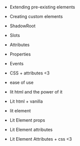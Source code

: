 - Extending pre-existing elements
- Creating custom elements
- ShadowRoot
- Slots
- Attributes
- Properties 
- Events
- CSS + attributes <3
- ease of use

- lit html and the power of it
- Lit html + vanilla

- lit element
- Lit Element props
- Lit Element attributes
- Lit Element Attributes + css <3
